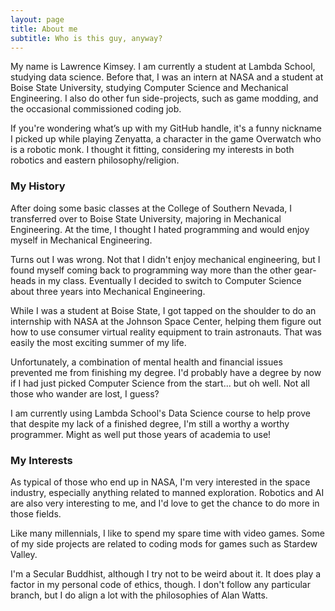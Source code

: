 ```yaml
---
layout: page
title: About me
subtitle: Who is this guy, anyway?
---
```


My name is Lawrence Kimsey. I am currently a student at Lambda School, studying data science. Before that, I was an intern at NASA and a student at Boise State University, studying Computer Science and Mechanical Engineering. I also do other fun side-projects, such as game modding, and the occasional commissioned coding job. 

If you're wondering what’s up with my GitHub handle, it's a funny nickname I picked up while playing Zenyatta, a character in the game Overwatch who is a robotic monk. I thought it fitting, considering my interests in both robotics and eastern philosophy/religion. 

### My History

After doing some basic classes at the College of Southern Nevada, I transferred over to Boise State University, majoring in Mechanical Engineering. At the time, I thought I hated programming and would enjoy myself in Mechanical Engineering. 

Turns out I was wrong. Not that I didn't enjoy mechanical engineering, but I found myself coming back to programming way more than the other gear-heads in my class. Eventually I decided to switch to Computer Science about three years into Mechanical Engineering. 

While I was a student at Boise State, I got tapped on the shoulder to do an internship with NASA at the Johnson Space Center, helping them figure out how to use consumer virtual reality equipment to train astronauts. That was easily the most exciting summer of my life.

Unfortunately, a combination of mental health and financial issues prevented me from finishing my degree. I'd probably have a degree by now if I had just picked Computer Science from the start... but oh well. Not all those who wander are lost, I guess?

I am currently using Lambda School's Data Science course to help prove that despite my lack of a finished degree, I'm still a worthy a worthy programmer. Might as well put those years of academia to use! 

### My Interests

As typical of those who end up in NASA, I'm very interested in the space industry, especially anything related to manned exploration. Robotics and AI are also very interesting to me, and I'd love to get the chance to do more in those fields. 

Like many millennials, I like to spend my spare time with video games. Some of my side projects are related to coding mods for games such as Stardew Valley. 

I'm a Secular Buddhist, although I try not to be weird about it. It does play a factor in my personal code of ethics, though. I don't follow any particular branch, but I do align a lot with the philosophies of Alan Watts.
